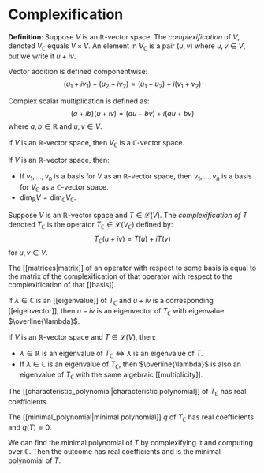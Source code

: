 # Complexification
**Definition**: Suppose $V$ is an $\mathbb{R}$-vector space. The *complexification* of $V$, denoted $V_\mathbb{C}$ equals $V \times V$. An element in $V_\mathbb{C}$ is a pair $(u, v)$ where $u, v \in V$, but we write it $u + iv$.

Vector addition is defined componentwise:
$$ (u_1 + iv_1) + (u_2 + iv_2) = (u_1 + u_2) + i(v_1 + v_2) $$

Complex scalar multiplication is defined as:
$$ (a + ib)(u + iv) = (au - bv) + i(au + bv) $$
where $a, b \in \mathbb{R}$ and $u, v \in V$.

If $V$ is an $\mathbb{R}$-vector space, then $V_\mathbb{C}$ is a $\mathbb{C}$-vector space.

If $V$ is an $\mathbb{R}$-vector space, then:
- If $v_1, \ldots, v_n$ is a basis for $V$ as an $\mathbb{R}$-vector space, then $v_1, \ldots, v_n$ is a basis for $V_\mathbb{C}$ as a $\mathbb{C}$-vector space.
- $\dim_\mathbb{R} V = \dim_\mathbb{C} V_\mathbb{C}$.

Suppose $V$ is an $\mathbb{R}$-vector space and $T \in \mathcal{L}(V)$. The *complexification of T* denoted $T_\mathbb{C}$ is the operator $T_\mathbb{C} \in \mathcal{L}(V_\mathbb{C})$ defined by:
$$ T_\mathbb{C}(u + iv) = T(u) + iT(v) $$
for $u, v \in V$.

The [[matrices|matrix]] of an operator with respect to some basis is equal to the matrix of the complexification of that operator with respect to the complexification of that [[basis]].

If $\lambda \in \mathbb{C}$ is an [[eigenvalue]] of $T_\mathbb{C}$ and $u + iv$ is a corresponding [[eigenvector]], then $u - iv$ is an eigenvector of $T_\mathbb{C}$ with eigenvalue $\overline{\lambda}$.

If $V$ is an $\mathbb{R}$-vector space and $T \in \mathcal{L}(V)$, then:
- $\lambda \in \mathbb{R}$ is an eigenvalue of $T_\mathbb{C} \iff \lambda$ is an eigenvalue of $T$.
- If $\lambda \in \mathbb{C}$ is an eigenvalue of $T_\mathbb{C}$, then $\overline{\lambda}$ is also an eigenvalue of $T_\mathbb{C}$ with the same algebraic [[multiplicity]].

The [[characteristic_polynomial|characteristic polynomial]] of $T_\mathbb{C}$ has real coefficients.

The [[minimal_polynomial|minimal polynomial]] $q$ of $T_\mathbb{C}$ has real coefficients and $q(T) = 0$.

We can find the minimal polynomial of $T$ by complexifying it and computing over $\mathbb{C}$. Then the outcome has real coefficients and is the minimal polynomial of $T$.